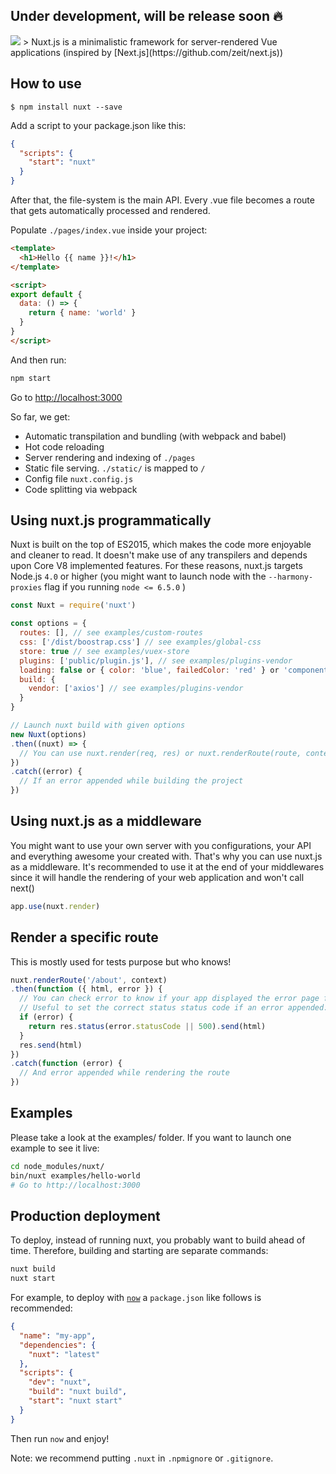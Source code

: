 ## Under development, will be release soon :fire:

<img src="https://raw.githubusercontent.com/nuxt/nuxt.js/master/examples/hello-world/static/nuxt.png"/>
> Nuxt.js is a minimalistic framework for server-rendered Vue applications (inspired by [Next.js](https://github.com/zeit/next.js))

## How to use

```
$ npm install nuxt --save
```

Add a script to your package.json like this:

```json
{
  "scripts": {
    "start": "nuxt"
  }
}
```

After that, the file-system is the main API. Every .vue file becomes a route that gets automatically processed and rendered.

Populate `./pages/index.vue` inside your project:

```html
<template>
  <h1>Hello {{ name }}!</h1>
</template>

<script>
export default {
  data: () => {
    return { name: 'world' }
  }
}
</script>
```

And then run:
```bash
npm start
```

Go to [http://localhost:3000](http://localhost:3000)

So far, we get:

- Automatic transpilation and bundling (with webpack and babel)
- Hot code reloading
- Server rendering and indexing of `./pages`
- Static file serving. `./static/` is mapped to `/`
- Config file `nuxt.config.js`
- Code splitting via webpack

## Using nuxt.js programmatically

Nuxt is built on the top of ES2015, which makes the code more enjoyable and cleaner to read. It doesn't make use of any transpilers and depends upon Core V8 implemented features.
For these reasons, nuxt.js targets Node.js `4.0` or higher (you might want to launch node with the `--harmony-proxies` flag if you running `node <= 6.5.0` )

```js
const Nuxt = require('nuxt')

const options = {
  routes: [], // see examples/custom-routes
  css: ['/dist/boostrap.css'] // see examples/global-css
  store: true // see examples/vuex-store
  plugins: ['public/plugin.js'], // see examples/plugins-vendor
  loading: false or { color: 'blue', failedColor: 'red' } or 'components/my-spinner' // see examples/custom-loading
  build: {
    vendor: ['axios'] // see examples/plugins-vendor
  }
}

// Launch nuxt build with given options
new Nuxt(options)
.then((nuxt) => {
  // You can use nuxt.render(req, res) or nuxt.renderRoute(route, context)
})
.catch((error) {
  // If an error appended while building the project
})
```


## Using nuxt.js as a middleware

You might want to use your own server with you configurations, your API and everything awesome your created with. That's why you can use nuxt.js as a middleware. It's recommended to use it at the end of your middlewares since it will handle the rendering of your web application and won't call next()

```js
app.use(nuxt.render)
```

## Render a specific route

This is mostly used for tests purpose but who knows!

```js
nuxt.renderRoute('/about', context)
.then(function ({ html, error }) {
  // You can check error to know if your app displayed the error page for this route
  // Useful to set the correct status status code if an error appended:
  if (error) {
    return res.status(error.statusCode || 500).send(html)
  }
  res.send(html)
})
.catch(function (error) {
  // And error appended while rendering the route
})
```

## Examples

Please take a look at the examples/ folder.
If you want to launch one example to see it live:

```bash
cd node_modules/nuxt/
bin/nuxt examples/hello-world
# Go to http://localhost:3000
```

## Production deployment

To deploy, instead of running nuxt, you probably want to build ahead of time. Therefore, building and starting are separate commands:

```bash
nuxt build
nuxt start
```

For example, to deploy with [`now`](https://zeit.co/now) a `package.json` like follows is recommended:
```json
{
  "name": "my-app",
  "dependencies": {
    "nuxt": "latest"
  },
  "scripts": {
    "dev": "nuxt",
    "build": "nuxt build",
    "start": "nuxt start"
  }
}
```
Then run `now` and enjoy!

Note: we recommend putting `.nuxt` in `.npmignore` or `.gitignore`.
